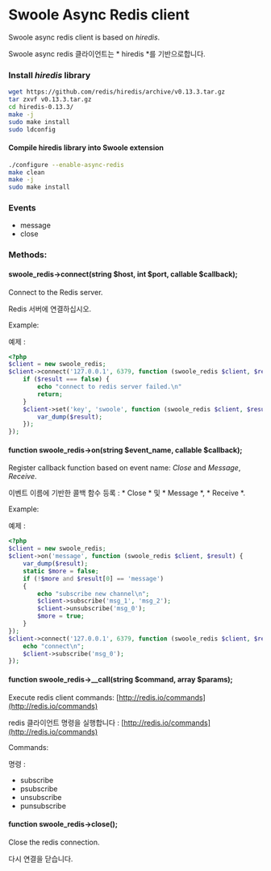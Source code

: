 # Swoole Async Redis client

Swoole async redis client is based on *hiredis*.

Swoole async redis 클라이언트는 * hiredis *를 기반으로합니다.

### Install *hiredis* library

``` bash
wget https://github.com/redis/hiredis/archive/v0.13.3.tar.gz
tar zxvf v0.13.3.tar.gz
cd hiredis-0.13.3/
make -j
sudo make install
sudo ldconfig
```

#### Compile hiredis library into Swoole extension

``` bash
./configure --enable-async-redis
make clean
make -j
sudo make install
```

### Events

* message
* close

### Methods:

#### swoole_redis->connect(string $host, int $port, callable $callback);

Connect to the Redis server.

Redis 서버에 연결하십시오.

Example:

예제 :

``` php
<?php
$client = new swoole_redis;
$client->connect('127.0.0.1', 6379, function (swoole_redis $client, $result) {
    if ($result === false) {
        echo "connect to redis server failed.\n"
        return;
    }
    $client->set('key', 'swoole', function (swoole_redis $client, $result) {
        var_dump($result);
    });
});
```

#### function swoole_redis->on(string $event_name, callable $callback);

Register callback function based on event name: *Close* and *Message*, *Receive*.

이벤트 이름에 기반한 콜백 함수 등록 : * Close * 및 * Message *, * Receive *.

Example:

예제 :

``` php
<?php
$client = new swoole_redis;
$client->on('message', function (swoole_redis $client, $result) {
    var_dump($result);
    static $more = false;
    if (!$more and $result[0] == 'message')
    {
        echo "subscribe new channel\n";
        $client->subscribe('msg_1', 'msg_2');
        $client->unsubscribe('msg_0');
        $more = true;
    }
});
$client->connect('127.0.0.1', 6379, function (swoole_redis $client, $result) {
    echo "connect\n";
    $client->subscribe('msg_0');
});
```

#### function swoole_redis->__call(string $command, array $params);

Execute redis client commands: [http://redis.io/commands](http://redis.io/commands)

redis 클라이언트 명령을 실행합니다 : [http://redis.io/commands](http://redis.io/commands)

Commands:

명령 :

* subscribe
* psubscribe
* unsubscribe
* punsubscribe

#### function swoole_redis->close();

Close the redis connection.

다시 연결을 닫습니다.